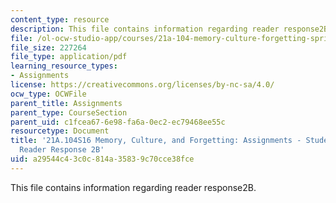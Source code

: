```yaml
---
content_type: resource
description: This file contains information regarding reader response2B.
file: /ol-ocw-studio-app/courses/21a-104-memory-culture-forgetting-spring-2016/a29544c43c0c814a35839c70cce38fce_MIT21A_104S16_Response2B.pdf
file_size: 227264
file_type: application/pdf
learning_resource_types:
- Assignments
license: https://creativecommons.org/licenses/by-nc-sa/4.0/
ocw_type: OCWFile
parent_title: Assignments
parent_type: CourseSection
parent_uid: c1fcea67-6e98-fa6a-0ec2-ec79468ee55c
resourcetype: Document
title: '21A.104S16 Memory, Culture, and Forgetting: Assignments - Student Example
  Reader Response 2B'
uid: a29544c4-3c0c-814a-3583-9c70cce38fce
---
```

This file contains information regarding reader response2B.